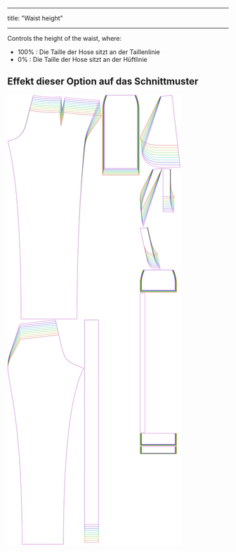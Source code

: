 - - -
title: "Waist height"
- - -

Controls the height of the waist, where:

- 100% : Die Taille der Hose sitzt an der Taillenlinie
- 0% : Die Taille der Hose sitzt an der Hüftlinie

## Effekt dieser Option auf das Schnittmuster

![This image shows the effect of this option by superimposing several variants that have a different value for this option](charlie_waistheight_sample.svg "Effect of this option on the pattern")
